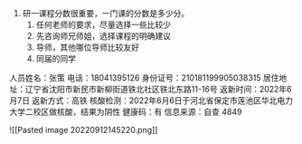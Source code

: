 1. 研一课程分数很重要，一门课的分数是多少分。
	1. 任何老师的要求，尽量选择一些比较少
	2. 先咨询师兄师姐，选择课程的明确建议
	3. 导师，其他哪位导师比较友好
	4. 同届的同学

人员姓名：张策
电话：18041395126
身份证号：210181199905038315
居住地址：辽宁省沈阳市新民市新柳街道铁北社区铁北东路11-16号
返新时间：2022年6月7日
返新方式：高铁
核酸检测：2022年6月6日于河北省保定市莲池区华北电力大学二校区做核酸，结果为阴性
健康码：有
信息来源：自查
4849

![[Pasted image 20220912145220.png]]
